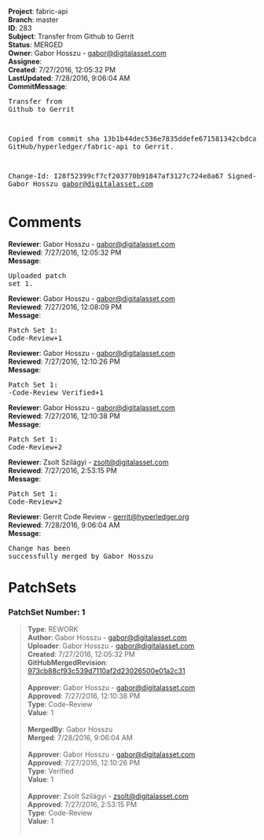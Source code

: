 <strong>Project</strong>: fabric-api<br><strong>Branch</strong>: master<br><strong>ID</strong>: 283<br><strong>Subject</strong>: Transfer from Github to Gerrit<br><strong>Status</strong>: MERGED<br><strong>Owner</strong>: Gabor Hosszu - gabor@digitalasset.com<br><strong>Assignee</strong>:<br><strong>Created</strong>: 7/27/2016, 12:05:32 PM<br><strong>LastUpdated</strong>: 7/28/2016, 9:06:04 AM<br><strong>CommitMessage</strong>:<br><pre>Transfer from Github to Gerrit

Copied from commit sha 13b1b44dec536e7835ddefe671581342cbdca93e
GitHub/hyperledger/fabric-api to Gerrit.

Change-Id: I28f52399cf7cf203770b91847af3127c724e8a67
Signed-off-by: Gabor Hosszu <gabor@digitalasset.com>
</pre><h1>Comments</h1><strong>Reviewer</strong>: Gabor Hosszu - gabor@digitalasset.com<br><strong>Reviewed</strong>: 7/27/2016, 12:05:32 PM<br><strong>Message</strong>: <pre>Uploaded patch set 1.</pre><strong>Reviewer</strong>: Gabor Hosszu - gabor@digitalasset.com<br><strong>Reviewed</strong>: 7/27/2016, 12:08:09 PM<br><strong>Message</strong>: <pre>Patch Set 1: Code-Review+1</pre><strong>Reviewer</strong>: Gabor Hosszu - gabor@digitalasset.com<br><strong>Reviewed</strong>: 7/27/2016, 12:10:26 PM<br><strong>Message</strong>: <pre>Patch Set 1: -Code-Review Verified+1</pre><strong>Reviewer</strong>: Gabor Hosszu - gabor@digitalasset.com<br><strong>Reviewed</strong>: 7/27/2016, 12:10:38 PM<br><strong>Message</strong>: <pre>Patch Set 1: Code-Review+2</pre><strong>Reviewer</strong>: Zsolt Szilágyi - zsolt@digitalasset.com<br><strong>Reviewed</strong>: 7/27/2016, 2:53:15 PM<br><strong>Message</strong>: <pre>Patch Set 1: Code-Review+2</pre><strong>Reviewer</strong>: Gerrit Code Review - gerrit@hyperledger.org<br><strong>Reviewed</strong>: 7/28/2016, 9:06:04 AM<br><strong>Message</strong>: <pre>Change has been successfully merged by Gabor Hosszu</pre><h1>PatchSets</h1><h3>PatchSet Number: 1</h3><blockquote><strong>Type</strong>: REWORK<br><strong>Author</strong>: Gabor Hosszu - gabor@digitalasset.com<br><strong>Uploader</strong>: Gabor Hosszu - gabor@digitalasset.com<br><strong>Created</strong>: 7/27/2016, 12:05:32 PM<br><strong>GitHubMergedRevision</strong>: [973cb88cf93c539d7110af2d23026500e01a2c31](https://github.com/hyperledger-gerrit-archive/fabric-api/commit/973cb88cf93c539d7110af2d23026500e01a2c31)<br><br><strong>Approver</strong>: Gabor Hosszu - gabor@digitalasset.com<br><strong>Approved</strong>: 7/27/2016, 12:10:38 PM<br><strong>Type</strong>: Code-Review<br><strong>Value</strong>: 1<br><br><strong>MergedBy</strong>: Gabor Hosszu<br><strong>Merged</strong>: 7/28/2016, 9:06:04 AM<br><br><strong>Approver</strong>: Gabor Hosszu - gabor@digitalasset.com<br><strong>Approved</strong>: 7/27/2016, 12:10:26 PM<br><strong>Type</strong>: Verified<br><strong>Value</strong>: 1<br><br><strong>Approver</strong>: Zsolt Szilágyi - zsolt@digitalasset.com<br><strong>Approved</strong>: 7/27/2016, 2:53:15 PM<br><strong>Type</strong>: Code-Review<br><strong>Value</strong>: 1<br><br></blockquote>